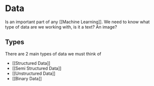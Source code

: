 # Data
Is an important part of any [[Machine Learning]]. We need to know what type of data are we working with, is it a text? An image?

## Types
There are 2 main types of data we must think of
- [[Structured Data]]
- [[Semi Structured Data]]
- [[Unstructured Data]]
- [[Binary Data]]

